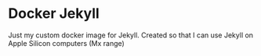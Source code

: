 # Docker Jekyll
Just my custom docker image for Jekyll. Created so that I can use Jekyll on Apple Silicon computers (Mx range)
